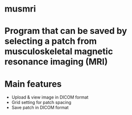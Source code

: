# musmri
# Program that can be saved by selecting a patch from musculoskeletal magnetic resonance imaging (MRI)
# Main features
 - Upload & view image in DICOM format
 - Grid setting for patch spacing
 - Save patch in DICOM format
